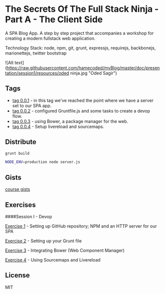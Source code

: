 The Secrets Of The Full Stack Ninja - Part A - The Client Side
======

A SPA Blog App. A step by step project that accompanies a workshop for creating a modern fullstack web application. 

Technology Stack: node, npm, git, grunt, expressjs, requirejs, backbonejs, marionettejs, twitter bootstrap

![Alt text](https://raw.githubusercontent.com/hamecoded/myBlog/master/doc/presentation/session1/resources/oded ninja.jpg "Oded Sagir")

Tags
----
* [tag 0.0.1] - in this tag we've reached the point where we have a server set to our SPA app.
* [tag 0.0.2] - configured Gruntfile.js and some tasks to create a devop flow.
* [tag 0.0.3] - using Bower, a package manager for the web.
* [tag 0.0.4] - Setup livereload and sourcemaps.


Distribute
----
```sh
grunt build
```

```sh
NODE_ENV=production node server.js
```

Gists
----
[course gists]


Exercises
----

####Session I - Devop

[Exercise 1] - Setting up GitHub repository; NPM and an HTTP server for our SPA

[Exercise 2] - Setting up your Grunt file

[Exercise 3] - Integrating Bower (Web Component Manager)

[Exercise 4] - Using Sourcemaps and Livereload


License
----

MIT


[course gists]:https://gist.github.com/hamecoded/f50b7e14f0c8fe3a8ad9
[tag 0.0.1]:https://github.com/hamecoded/myBlog/tree/0.0.1
[tag 0.0.2]:https://github.com/hamecoded/myBlog/tree/0.0.2
[tag 0.0.3]:https://github.com/hamecoded/myBlog/tree/0.0.3
[tag 0.0.4]:https://github.com/hamecoded/myBlog/tree/0.0.4

[Exercise 1]:https://github.com/hamecoded/myBlog/blob/master/doc/exercises/ex1-setup.md
[Exercise 2]:https://github.com/hamecoded/myBlog/blob/master/doc/exercises/ex2-grunt.md
[Exercise 3]:https://github.com/hamecoded/myBlog/blob/master/doc/exercises/ex3-bower.md
[Exercise 4]:https://github.com/hamecoded/myBlog/blob/master/doc/exercises/ex4-sourcemaps_livereload.md

